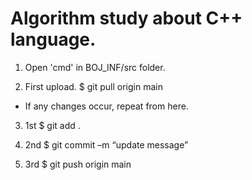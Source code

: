 # Algorithm study about C++ language.

1. Open 'cmd' in BOJ_INF/src folder.

2. First upload.
$ git pull origin main

- If any changes occur, repeat from here.
3. 1st
$ git add .

4. 2nd
$ git commit –m “update message”

5. 3rd
$ git push origin main